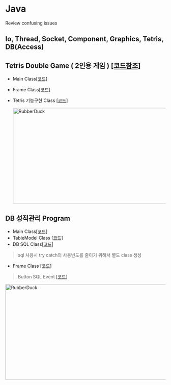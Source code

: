 # Java

Review confusing issues

## Io, Thread, Socket, Component, Graphics, Tetris, DB(Access)

## Tetris Double Game ( 2인용 게임 ) [[코드참조]](https://github.com/malvr00/Java-Study/tree/main/TetrisDoubleGame/src/tetrisDoubleGame)
* Main Class[[코드]](https://github.com/malvr00/Java-Study/blob/main/TetrisDoubleGame/src/tetrisDoubleGame/TetrisDoubleGame.java)
* Frame Class[[코드]](https://github.com/malvr00/Java-Study/blob/main/TetrisDoubleGame/src/tetrisDoubleGame/TetrisFrame.java)
* Tetris 기능구현 Class [[코드]](https://github.com/malvr00/Java-Study/blob/main/TetrisDoubleGame/src/tetrisDoubleGame/TetrisPanel.java)

   <img src="https://user-images.githubusercontent.com/77275513/121775510-22552a00-cbc3-11eb-95c9-a5e05f5e76c3.PNG" width="600px" height="300px" title="100px" alt="RubberDuck"></img><br/>


## DB 성적관리 Program
* Main Class[[코드]](https://github.com/malvr00/Java-Study/blob/main/DB_main/src/dB_main/DB_main.java)
* TableModel Class [[코드]](https://github.com/malvr00/Java-Study/blob/main/DB_main/src/dB_main/DB_TableMode.java)
* DB SQL Class[[코드]](https://github.com/malvr00/Java-Study/blob/main/DB_main/src/dB_main/DB_DAO.java)
> sql 사용시 try catch의 사용빈도를 줄이기 위해서 별도 class 생성
* Frame Class [[코드]](https://github.com/malvr00/Java-Study/blob/main/DB_main/src/dB_main/DB_Frame.java)
> Button SQL Event [[코드]](https://github.com/malvr00/Java-Study/blob/main/DB_main/src/dB_main/DB_Frame.java#L323-L460)
> 
   <img src="https://user-images.githubusercontent.com/77275513/123629970-ecb17180-d84f-11eb-8d96-27ec83c20ffa.PNG" width="600px" height="300px" title="100px" alt="RubberDuck"></img><br/>
